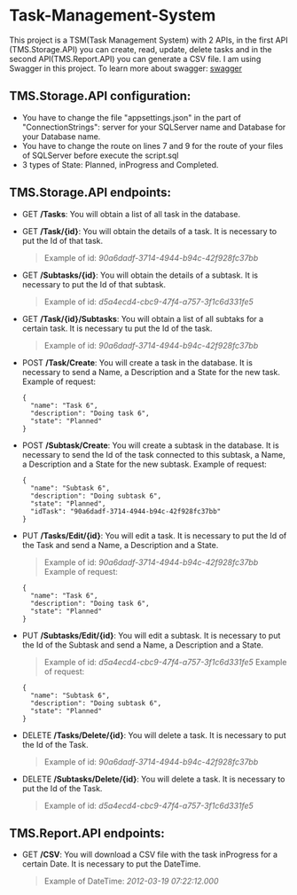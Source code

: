 # Task-Management-System
This project is a TSM(Task Management System) with 2 APIs, in the first API (TMS.Storage.API) you can create, read, update, delete tasks and in the second API(TMS.Report.API) you can generate a CSV file.
I am using Swagger in this project. To learn more about swagger: [swagger](https://swagger.io/)

## TMS.Storage.API configuration:
- You have to change the file "appsettings.json" in the part of "ConnectionStrings": server for your SQLServer name and Database for your Database name.
- You have to change the route on lines 7 and 9 for the route of your files of SQLServer before execute the script.sql
- 3 types of State: Planned, inProgress and Completed.

## TMS.Storage.API endpoints:
- GET **/Tasks**: You will obtain a list of all task in the database.

- GET **/Task/{id}**: You will obtain the details of a task. It is necessary to put the Id of that task.
    >Example of id: *90a6dadf-3714-4944-b94c-42f928fc37bb*
    
- GET **/Subtasks/{id}**: You will obtain the details of a subtask. It is necessary to put the Id of that subtask.
    >Example of id: *d5a4ecd4-cbc9-47f4-a757-3f1c6d331fe5*
    
- GET **/Task/{id}/Subtasks**: You will obtain a list of all subtaks for a certain task. It is necessary tu put the Id of the task.
    >Example of id: *90a6dadf-3714-4944-b94c-42f928fc37bb*
    
- POST **/Task/Create**: You will create a task in the database. It is necessary to send a Name, a Description and a State for the new task.
    Example of request: 
    ```
    {
      "name": "Task 6",
      "description": "Doing task 6",
      "state": "Planned"
    }
    ```
- POST **/Subtask/Create**: You will create a subtask in the database. It is necessary to send the Id of the task connected to this subtask, a Name, a Description and a State for the new subtask.
    Example of request: 
    ```
    {
      "name": "Subtask 6",
      "description": "Doing subtask 6",
      "state": "Planned",
      "idTask": "90a6dadf-3714-4944-b94c-42f928fc37bb"
    }
     ```
- PUT **/Tasks/Edit/{id}**: You will edit a task. It is necessary to put the Id of the Task and send a Name, a Description and a State.
    >Example of id: *90a6dadf-3714-4944-b94c-42f928fc37bb*
    Example of request: 
    ```
    {
      "name": "Task 6",
      "description": "Doing task 6",
      "state": "Planned"
    }
    ```
- PUT **/Subtasks/Edit/{id}**: You will edit a subtask. It is necessary to put the Id of the Subtask and send a Name, a Description and a State.
    >Example of id: *d5a4ecd4-cbc9-47f4-a757-3f1c6d331fe5*
    Example of request: 
    ```
    {
      "name": "Subtask 6",
      "description": "Doing subtask 6",
      "state": "Planned"
    }
    ```
- DELETE **/Tasks/Delete/{id}**: You will delete a task. It is necessary to put the Id of the Task.
    >Example of id: *90a6dadf-3714-4944-b94c-42f928fc37bb*
    
- DELETE **/Subtasks/Delete/{id}**: You will delete a task. It is necessary to put the Id of the Task.
    >Example of id: *d5a4ecd4-cbc9-47f4-a757-3f1c6d331fe5*

## TMS.Report.API endpoints:
- GET **/CSV**: You will download a CSV file with the task inProgress for a certain Date. It is necessary to put the DateTime.
    >Example of DateTime: *2012-03-19 07:22:12.000*
